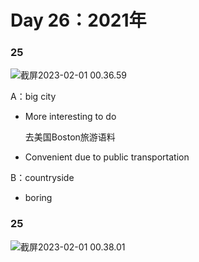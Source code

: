 # Day 26：2021年



### 25

![截屏2023-02-01 00.36.59](https://xingqiu-tuchuang-1256524210.cos.ap-shanghai.myqcloud.com/3978/%E6%88%AA%E5%B1%8F2023-02-01%2000.36.59.png)

A：big city

- More interesting to do

  去美国Boston旅游语料

- Convenient due to public transportation

B：countryside

- boring



### 25

![截屏2023-02-01 00.38.01](https://xingqiu-tuchuang-1256524210.cos.ap-shanghai.myqcloud.com/3978/%E6%88%AA%E5%B1%8F2023-02-01%2000.38.01.png)



